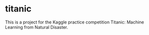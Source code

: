 # titanic
This is a project for the Kaggle practice competition Titanic: Machine Learning from Natural Disaster.
